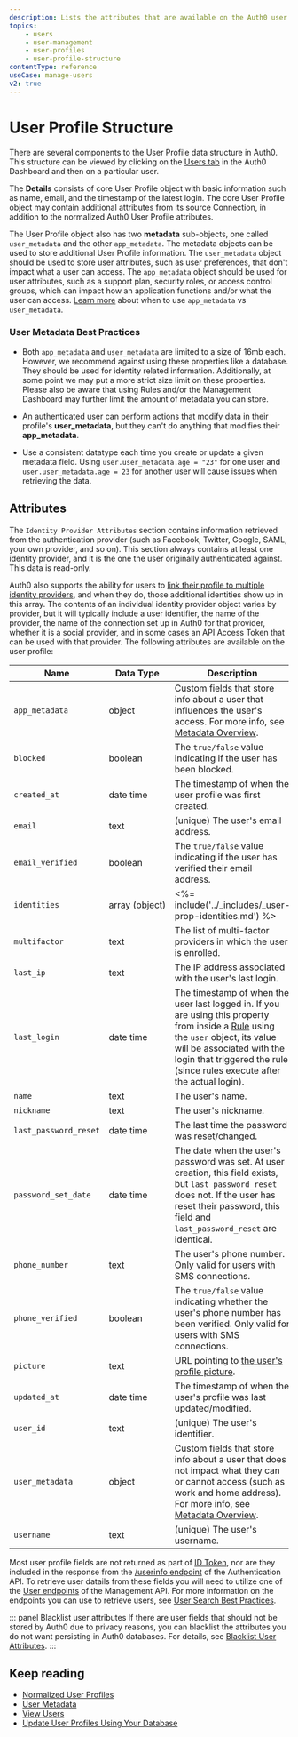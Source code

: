 ```yaml
---
description: Lists the attributes that are available on the Auth0 user profile
topics:
    - users
    - user-management
    - user-profiles
    - user-profile-structure
contentType: reference
useCase: manage-users
v2: true
---
```


# User Profile Structure

There are several components to the User Profile data structure in Auth0. This structure can be viewed by clicking on the [Users tab](${manage_url}/#/users) in the Auth0 Dashboard and then on a particular user.

The **Details** consists of core User Profile object with basic information such as name, email, and the timestamp of the latest login. The core User Profile object may contain additional attributes from its source Connection, in addition to the normalized Auth0 User Profile attributes.

The User Profile object also has two **metadata** sub-objects, one called `user_metadata` and the other `app_metadata`. The metadata objects can be used to store additional User Profile information. The `user_metadata` object should be used to store user attributes, such as user preferences, that don't impact what a user can access. The `app_metadata` object should be used for user attributes, such as a support plan, security roles, or access control groups, which can impact how an application functions and/or what the user can access. [Learn more](/api/management/v2/changes#8) about when to use `app_metadata` vs `user_metadata`.

### User Metadata Best Practices

* Both `app_metadata` and `user_metadata` are limited to a size of 16mb each. However, we recommend against using these properties like a database. They should be used for identity related information. Additionally, at some point we may put a more strict size limit on these properties. Please also be aware that using Rules and/or the Management Dashboard may further limit the amount of metadata you can store.

* An authenticated user can perform actions that modify data in their profile's **user_metadata**, but they can't do anything that modifies their **app_metadata**.

* Use a consistent datatype each time you create or update a given metadata field. Using `user.user_metadata.age = "23"` for one user and `user.user_metadata.age = 23` for another user will cause issues when retrieving the data.

## Attributes

The `Identity Provider Attributes` section contains information retrieved from the authentication provider (such as Facebook, Twitter, Google, SAML, your own provider, and so on). This section always contains at least one identity provider, and it is the one the user originally authenticated against. This data is read-only.

Auth0 also supports the ability for users to [link their profile to multiple identity providers](/link-accounts), and when they do, those additional identities show up in this array. The contents of an individual identity provider object varies by provider, but it will typically include a user identifier, the name of the provider, the name of the connection set up in Auth0 for that provider, whether it is a social provider, and in some cases an API Access Token that can be used with that provider. The following attributes are available on the user profile:

| Name             | Data&nbsp;Type | Description |
|------------------|-----------|-------------|
| `app_metadata`   | object    | Custom fields that store info about a user that influences the user's access. For more info, see [Metadata Overview](/users/concepts/overview-user-metadata). |
| `blocked`        | boolean   | The `true/false` value indicating if the user has been blocked. |
| `created_at`     | date&nbsp;time  | The timestamp of when the user profile was first created. |
| `email`          | text   | (unique) The user's email address. |
| `email_verified` | boolean   | The `true/false` value indicating if the user has verified their email address. |
| `identities`     | array&nbsp;(object) | <%= include('../_includes/_user-prop-identities.md') %> | 
| `multifactor`   | text    | The list of multi-factor providers in which the user is enrolled. |
| `last_ip`       | text    | The IP address associated with the user's last login. |
| `last_login`    | date&nbsp;time   | The timestamp of when the user last logged in. If you are using this property from inside a [Rule](/rules) using the `user` object, its value will be associated with the login that triggered the rule (since rules execute after the actual login). |
| `name`          | text     | The user's name. |
| `nickname`      | text     | The user's nickname. |
| `last_password_reset` | date&nbsp;time | The last time the password was reset/changed. |
| `password_set_date`   | date&nbsp;time | The date when the user's password was set. At user creation, this field exists, but `last_password_reset` does not. If the user has reset their password, this field and `last_password_reset` are identical. |
| `phone_number` | text | The user's phone number. Only valid for users with SMS connections. |
| `phone_verified` | boolean | The `true/false` value indicating whether the user's phone number has been verified. Only valid for users with SMS connections. |
| `picture` | text | URL pointing to [the user's profile picture](/users/guides/change-user-pictures). |
| `updated_at` | date&nbsp;time | The timestamp of when the user's profile was last updated/modified. |
| `user_id` | text | (unique) The user's identifier. |
| `user_metadata` | object     | Custom fields that store info about a user that does not impact what they can or cannot access (such as work and home address). For more info, see [Metadata Overview](/users/concepts/overview-user-metadata). |
| `username` | text | (unique) The user's username. |

Most user profile fields are not returned as part of [ID Token](/tokens/id-token), nor are they included in the response from the [/userinfo endpoint](/api/authentication#get-user-info) of the Authentication API. To retrieve user datails from these fields you will need to utilize one of the [User endpoints](/api/management/v2#!/Users/get_users) of the Management API. For more information on the endpoints you can use to retrieve users, see [User Search Best Practices](/best-practices/search-best-practices).

::: panel Blacklist user attributes
If there are user fields that should not be stored by Auth0 due to privacy reasons, you can blacklist the attributes you do not want persisting in Auth0 databases. For details, see [Blacklist User Attributes](/security/blacklisting-attributes).
:::

## Keep reading

* [Normalized User Profiles](/users/normalized)
* [User Metadata](/users/concepts/overview-user-metadata)
* [View Users](/users/guides/view-users)
* [Update User Profiles Using Your Database](/users/guides/update-user-profiles-using-your-database)
